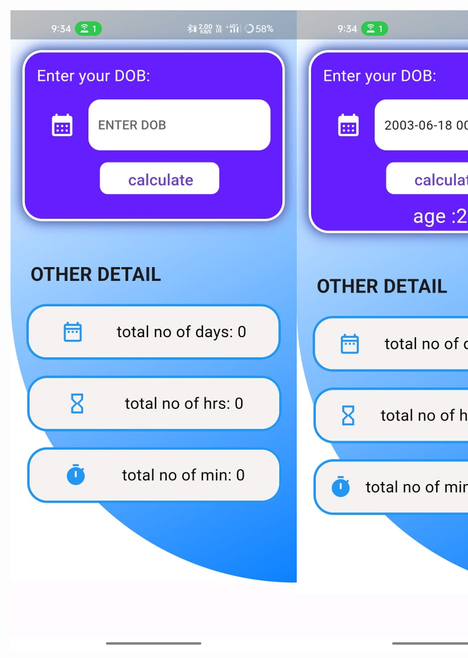 <div style="display: flex; justify-content: space-between; width: 100%;">
  <img src="a1.jpg"></img>
      <img src="a2.jpg"></img>
</div>
 
